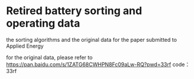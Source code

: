 # Retired battery sorting and operating data
 the sorting algorithms and the original data for the paper submitted to Applied Energy

for the original data, please refer to
https://pan.baidu.com/s/1ZATG68CWHPN8Fc09aLw-RQ?pwd=33rf 
code：33rf
